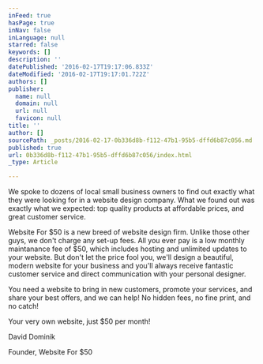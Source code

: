 ```yaml
---
inFeed: true
hasPage: true
inNav: false
inLanguage: null
starred: false
keywords: []
description: ''
datePublished: '2016-02-17T19:17:06.833Z'
dateModified: '2016-02-17T19:17:01.722Z'
authors: []
publisher:
  name: null
  domain: null
  url: null
  favicon: null
title: ''
author: []
sourcePath: _posts/2016-02-17-0b336d8b-f112-47b1-95b5-dffd6b87c056.md
published: true
url: 0b336d8b-f112-47b1-95b5-dffd6b87c056/index.html
_type: Article

---
```

We
spoke to dozens of local small business owners to find out exactly what
they were looking for in a website design company. What we found out 
was exactly what we expected: top quality products at affordable prices,
and great customer service.

Website
For $50 is a new breed of website design firm. Unlike those other guys,
we don't charge any set-up fees. All you ever pay is a low monthly 
maintanance fee of $50, which includes hosting and unlimited updates to 
your website. But don't let the price fool you, we'll design a 
beautiful, modern website for your business and you'll always receive 
fantastic customer service and direct communication with your personal 
designer.

You
need a website to bring in new customers, promote your services, and 
share your best offers, and we can help! No hidden fees, no fine print, 
and no catch!

Your very own website, just $50 per month!

David Dominik

Founder, Website For $50